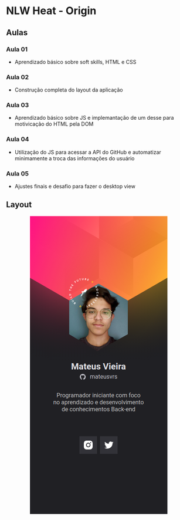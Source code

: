 # NLW Heat - Origin

## Aulas

### Aula 01
- Aprendizado básico sobre soft skills, HTML e CSS

### Aula 02
- Construção completa do layout da aplicação

### Aula 03
- Aprendizado básico sobre JS e implemantação de um desse para motivicação do HTML pela DOM
  
### Aula 04
- Utilização do JS para acessar a API do GitHub e automatizar minimamente a troca das informações do usuário

### Aula 05
- Ajustes finais e desafio para fazer o desktop view

## Layout
<div align="center">
    <img src="https://raw.githubusercontent.com/MateusVrs/nlw-heat-origin/nlw-heat-origin/images/nlw-heat-layout.png">
</div>